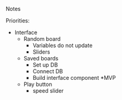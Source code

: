 Notes


Priorities:
- Interface
    - Random board
        - Variables do not update
        - Sliders
    - Saved boards
        - Set up DB
        - Connect DB
        - Build interface component
    *MVP
    - Play button
        - speed slider
        
